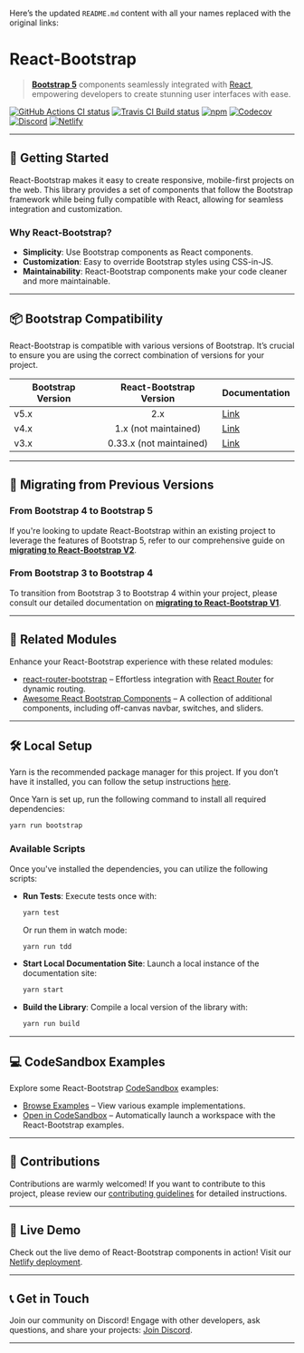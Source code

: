 Here’s the updated `README.md` content with all your names replaced with the original links:


# React-Bootstrap

> **[Bootstrap 5][bootstrap]** components seamlessly integrated with [React][react], empowering developers to create stunning user interfaces with ease.

[![GitHub Actions CI status][gh-actions-badge]][gh-actions]
[![Travis CI Build status][travis-badge]][travis]
[![npm][npm-badge]][npm]
[![Codecov][codecov-badge]][codecov]
[![Discord][discord-badge]][discord]
[![Netlify][netlify-badge]][netlify]

---

## 🚀 Getting Started

React-Bootstrap makes it easy to create responsive, mobile-first projects on the web. This library provides a set of components that follow the Bootstrap framework while being fully compatible with React, allowing for seamless integration and customization.

### Why React-Bootstrap?

- **Simplicity**: Use Bootstrap components as React components.
- **Customization**: Easy to override Bootstrap styles using CSS-in-JS.
- **Maintainability**: React-Bootstrap components make your code cleaner and more maintainable.

---

## 📦 Bootstrap Compatibility

React-Bootstrap is compatible with various versions of Bootstrap. It’s crucial to ensure you are using the correct combination of versions for your project.

| Bootstrap Version | React-Bootstrap Version | Documentation |
| ----------------- |:----------------------:| --------------|
| v5.x              | 2.x                     | [Link][v5-documentation] |
| v4.x              | 1.x (not maintained)    | [Link][v4-documentation] |
| v3.x              | 0.33.x (not maintained) | [Link][v3-documentation] |

---

## 🔄 Migrating from Previous Versions

### From Bootstrap 4 to Bootstrap 5

If you're looking to update React-Bootstrap within an existing project to leverage the features of Bootstrap 5, refer to our comprehensive guide on **[migrating to React-Bootstrap V2][v5-migration]**.

### From Bootstrap 3 to Bootstrap 4

To transition from Bootstrap 3 to Bootstrap 4 within your project, please consult our detailed documentation on **[migrating to React-Bootstrap V1][v4-migration]**.

---

## 🔗 Related Modules

Enhance your React-Bootstrap experience with these related modules:

- [react-router-bootstrap][react-router-bootstrap] – Effortless integration with [React Router][react-router] for dynamic routing.
- [Awesome React Bootstrap Components][awesome-react-bootstrap-components] – A collection of additional components, including off-canvas navbar, switches, and sliders.

---

## 🛠️ Local Setup

Yarn is the recommended package manager for this project. If you don’t have it installed, you can follow the setup instructions [here](https://yarnpkg.com/en/docs/install).

Once Yarn is set up, run the following command to install all required dependencies:

```bash
yarn run bootstrap
```

### Available Scripts

Once you've installed the dependencies, you can utilize the following scripts:

- **Run Tests**: Execute tests once with:
  ```bash
  yarn test
  ```
  Or run them in watch mode:
  ```bash
  yarn run tdd
  ```

- **Start Local Documentation Site**: Launch a local instance of the documentation site:
  ```bash
  yarn start
  ```

- **Build the Library**: Compile a local version of the library with:
  ```bash
  yarn run build
  ```

---

## 💻 CodeSandbox Examples

Explore some React-Bootstrap [CodeSandbox](https://codesandbox.io/) examples:

- [Browse Examples](https://github.com/react-bootstrap/code-sandbox-examples) – View various example implementations.
- [Open in CodeSandbox](https://codesandbox.io/s/github/react-bootstrap/code-sandbox-examples/tree/master/basic) – Automatically launch a workspace with the React-Bootstrap examples.

---

## 🙌 Contributions

Contributions are warmly welcomed! If you want to contribute to this project, please review our [contributing guidelines][contributing] for detailed instructions.

---

## 🌟 Live Demo

Check out the live demo of React-Bootstrap components in action! Visit our [Netlify deployment][netlify].

---

## 📞 Get in Touch

Join our community on Discord! Engage with other developers, ask questions, and share your projects: [Join Discord][discord].

---

[bootstrap]: https://getbootstrap.com/
[react]: https://reactjs.org/
[v5-documentation]: https://react-bootstrap.github.io
[v5-migration]: https://react-bootstrap.github.io/docs/migrating
[v4-documentation]: https://react-bootstrap-v4.netlify.app
[v4-migration]: https://react-bootstrap-v4.netlify.app/migrating
[v3-documentation]: https://react-bootstrap-v3.netlify.app
[contributing]: CONTRIBUTING.md
[travis-badge]: https://travis-ci.org/react-bootstrap/react-bootstrap.svg?branch=master
[travis]: https://travis-ci.org/react-bootstrap/react-bootstrap
[npm-badge]: https://badge.fury.io/js/react-bootstrap.svg
[npm]: http://badge.fury.io/js/react-bootstrap
[react-router-bootstrap]: https://github.com/react-bootstrap/react-router-bootstrap
[react-router]: https://github.com/reactjs/react-router
[awesome-react-bootstrap-components]: https://github.com/Hermanya/awesome-react-bootstrap-components
[codecov-badge]: https://img.shields.io/codecov/c/github/react-bootstrap/react-bootstrap/master.svg
[codecov]: https://codecov.io/gh/react-bootstrap/react-bootstrap
[discord-badge]: https://img.shields.io/badge/Discord-Join%20chat%20%E2%86%92-738bd7.svg
[discord]: https://discord.gg/AKfs9vpvRW
[netlify-badge]: https://api.netlify.com/api/v1/badges/f09d443f-11b2-4454-812b-0645aeaca824/deploy-status
[netlify]: https://app.netlify.com/sites/react-bootstrap/deploys
[gh-actions-badge]: https://github.com/react-bootstrap/react-bootstrap/workflows/CI/badge.svg
[gh-actions]: https://github.com/react-bootstrap/react-bootstrap/actions

